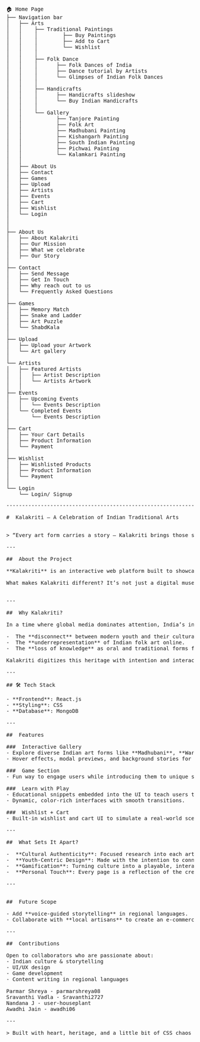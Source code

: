 <pre>🏠 Home Page
├── Navigation bar
│   ├── Arts
│   │    ├── Traditional Paintings
│   │    │        ├── Buy Paintings
│   │    │        ├── Add to Cart
│   │    │        └── Wishlist
│   │    │
│   │    ├── Folk Dance
│   │    │      ├── Folk Dances of India
│   │    │      ├── Dance tutorial by Artists
│   │    │      └── Glimpses of Indian Folk Dances
│   │    │ 
│   │    ├── Handicrafts
│   │    │      ├── Handicrafts slideshow
│   │    │      └── Buy Indian Handicrafts
│   │    │ 
│   │    └── Gallery
│   │           ├── Tanjore Painting
│   │           ├── Folk Art
│   │           ├── Madhubani Painting
│   │           ├── Kishangarh Painting
│   │           ├── South Indian Painting
│   │           ├── Pichwai Painting
│   │           └── Kalamkari Painting
│   │
│   ├── About Us
│   ├── Contact
│   ├── Games
│   ├── Upload
│   ├── Artists
│   ├── Events
│   ├── Cart
│   ├── Wishlist
│   └── Login
│
│
├── About Us
│   ├── About Kalakriti
│   ├── Our Mission
│   ├── What we celebrate
│   ├── Our Story
│
├── Contact 
│   ├── Send Message
│   ├── Get In Touch
│   ├── Why reach out to us
│   └── Frequently Asked Questions
│
├── Games
│   ├── Memory Match
│   ├── Snake and Ladder
│   ├── Art Puzzle
│   └── ShabdKala
│
├── Upload
│   ├── Upload your Artwork
│   └── Art gallery
│
└── Artists
│   ├── Featured Artists
│   │   ├── Artist Description
│   │   └── Artists Artwork
│   │
├── Events
│   ├── Upcoming Events
│   │   └── Events Description
│   └── Completed Events
│       └── Events Description
│
├── Cart
│   ├── Your Cart Details
│   ├── Product Information
│   └── Payment
│
├── Wishlist
│   ├── Wishlisted Products
│   ├── Product Information
│   └── Payment
│
└── Login
    └── Login/ Signup</pre>
<pre>-----------------------------------------------------------------------------------------------

#  Kalakriti — A Celebration of Indian Traditional Arts


> “Every art form carries a story — Kalakriti brings those stories to life.”

---

##  About the Project

**Kalakriti** is an interactive web platform built to showcase, preserve, and celebrate the stunning diversity of India’s traditional arts — from folk paintings to classical dances, tribal crafts to regional textile designs.

What makes Kalakriti different? It’s not just a digital museum — it’s an **experience**. With knowledge and games, Kalakriti invites users to *feel* the culture, not just scroll through it.


---

##  Why Kalakriti?

In a time where global media dominates attention, India’s indigenous art forms often go unseen. Kalakriti aims to solve:

-  The **disconnect** between modern youth and their cultural roots.
-  The **underrepresentation** of Indian folk art online.
-  The **loss of knowledge** as oral and traditional forms fade over time.

Kalakriti digitizes this heritage with intention and interactivity — to preserve, share, and spark curiosity.

---

## 🛠️ Tech Stack

- **Frontend**: React.js  
- **Styling**: CSS  
- **Database**: MongoDB  

---

##  Features

###  Interactive Gallery
- Explore diverse Indian art forms like **Madhubani**, **Warli**, **Kalamkari**, and **Pattachitra**.
- Hover effects, modal previews, and background stories for each artwork.

###  Game Section
- Fun way to engage users while introducing them to unique styles.

###  Learn with Play
- Educational snippets embedded into the UI to teach users the origin and meaning of each art form.
- Dynamic, color-rich interfaces with smooth transitions.

###  Wishlist + Cart
- Built-in wishlist and cart UI to simulate a real-world scenario.

---

##  What Sets It Apart?

-  **Cultural Authenticity**: Focused research into each art form — not just pretty visuals.
-  **Youth-Centric Design**: Made with the intention to connect with Gen Z and young learners.
-  **Gamification**: Turning culture into a playable, interactive format.
-  **Personal Touch**: Every page is a reflection of the creator’s personal love for Indian culture.

---


##  Future Scope

- Add **voice-guided storytelling** in regional languages.
- Collaborate with **local artisans** to create an e-commerce extension.

---

##  Contributions

Open to collaborators who are passionate about:
- Indian culture & storytelling
- UI/UX design
- Game development
- Content writing in regional languages

Parmar Shreya - parmarshreya08
Sravanthi Vadla - Sravanthi2727
Nandana J - user-houseplant
Awadhi Jain - awadhi06
 
---

> Built with heart, heritage, and a little bit of CSS chaos 
</pre>

